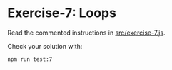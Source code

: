 # Exercise-7: Loops

Read the commented instructions in [src/exercise-7.js](/src/exercise-7.js).

Check your solution with:
```sh
npm run test:7
```
